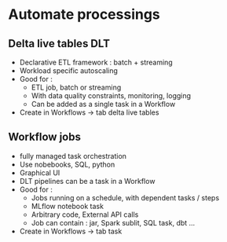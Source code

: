 # Automate processings

## Delta live tables DLT
- Declarative ETL framework : batch + streaming
- Workload specific autoscaling
- Good for :
  - ETL job, batch or streaming
  - With data quality constraints, monitoring, logging
  - Can be added as a single task in a Workflow
- Create in Workflows -> tab delta live tables

## Workflow jobs
- fully managed task orchestration
- Use nobebooks, SQL, python
- Graphical UI
- DLT pipelines can be a task in a Workflow
- Good for :
  - Jobs running on a schedule, with dependent tasks / steps
  - MLflow notebook task
  - Arbitrary code, External API calls
  - Job can contain : jar, Spark sublit, SQL task, dbt ...
- Create in Workflows -> tab task
